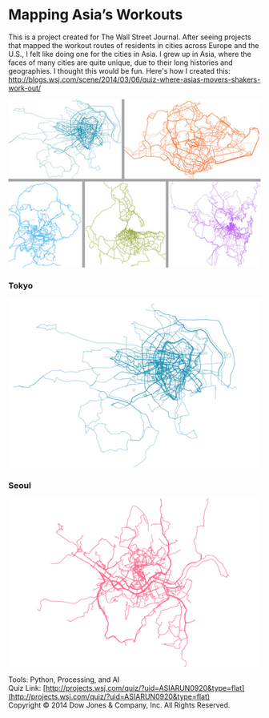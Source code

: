 Mapping Asia’s Workouts
=========

This is a project created for The Wall Street Journal. After seeing projects that mapped the workout routes of residents in cities across Europe and the U.S., I felt like doing one for the cities in Asia. I grew up in Asia, where the faces of many cities are quite unique, due to their long histories and geographies. I thought this would be fun. Here's how I created this: http://blogs.wsj.com/scene/2014/03/06/quiz-where-asias-movers-shakers-work-out/ 


<p align="center">
  <img src="https://github.com/shujianbu/RunInAsia/blob/master/citiesGallery.png?raw=true" alt="Five Cities Gallery"/>
</p>

### Tokyo
<p align="center">
  <img src="https://github.com/shujianbu/RunInAsia/blob/master/tokyo.png?raw=true" alt="Tokyo"/>
</p>

### Seoul
<p align="center">
  <img src="https://github.com/shujianbu/RunInAsia/blob/master/seoul.png?raw=true" alt="Seoul"/>
</p>

Tools: Python, Processing, and AI <br/> 
Quiz Link: [http://projects.wsj.com/quiz/?uid=ASIARUN0920&type=flat](http://projects.wsj.com/quiz/?uid=ASIARUN0920&type=flat) <br/>
Copyright © 2014 Dow Jones & Company, Inc. All Rights Reserved. 
